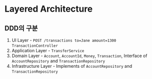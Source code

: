 # Layered Architecture

## DDD의 구분

1. UI Layer - `POST /transactions to=Jane amount=1300` `TransactionController`
2. Application Layer - `TransferService`
3. Domain Layer - `Account`, `AccountId`, `Money`, `Transaction`, Interface of `AccountRepository` and `TransactionRepository`
4. Infrastructure Layer - Implements of `AccountRepository` and `TransactionRepository`
